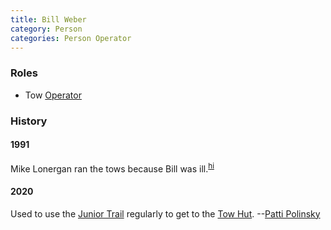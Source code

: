 ```yaml
---
title: Bill Weber
category: Person
categories: Person Operator
---
```


### Roles

- Tow [Operator](Operator)

### History

#### 1991

Mike Lonergan ran the tows because Bill was ill.<sup>[hi][]</sup>

#### 2020

Used to use the [Junior Trail](Junior-Trail) regularly to get to the [Tow Hut](Tow-Hut). --[Patti Polinsky](Patti-Polinsky)


[hi]: History-Idona